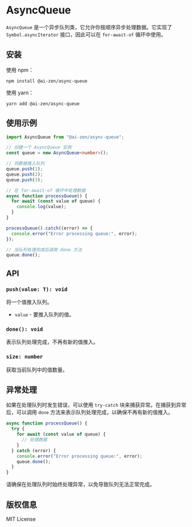 # AsyncQueue

`AsyncQueue` 是一个异步队列类，它允许你按顺序异步处理数据。它实现了 `Symbol.asyncIterator` 接口，因此可以在 `for-await-of` 循环中使用。

## 安装

使用 npm：

```
npm install @ai-zen/async-queue
```

使用 yarn：

```
yarn add @ai-zen/async-queue
```

## 使用示例

```typescript
import AsyncQueue from "@ai-zen/async-queue";

// 创建一个 AsyncQueue 实例
const queue = new AsyncQueue<number>();

// 将数据推入队列
queue.push(1);
queue.push(2);
queue.push(3);

// 在 for-await-of 循环中处理数据
async function processQueue() {
  for await (const value of queue) {
    console.log(value);
  }
}

processQueue().catch((error) => {
  console.error("Error processing queue:", error);
});

// 当队列处理完成后调用 done 方法
queue.done();
```

## API

### `push(value: T): void`

将一个值推入队列。

- `value` - 要推入队列的值。

### `done(): void`

表示队列处理完成，不再有新的值推入。

### `size: number`

获取当前队列中的值数量。

## 异常处理

如果在处理队列时发生错误，可以使用 `try-catch` 块来捕获异常。在捕获到异常后，可以调用 `done` 方法来表示队列处理完成，以确保不再有新的值推入。

```typescript
async function processQueue() {
  try {
    for await (const value of queue) {
      // 处理数据
    }
  } catch (error) {
    console.error("Error processing queue:", error);
    queue.done();
  }
}
```

请确保在处理队列时始终处理异常，以免导致队列无法正常完成。

## 版权信息

MIT License
